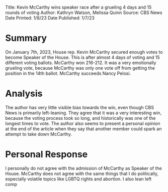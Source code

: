 Title: Kevin McCarthy wins speaker race after a grueling 4 days and 15 rounds of voting
Author: Kathryn Watson, Melissa Quinn
Source: CBS News
Date Printed: 1/8/23
Date Published: 1/7/23

# Summary
On January 7th, 2023, House rep. Kevin McCarthy secured enough votes to become Speaker of the House. This is after almost 4 days of voting and 15 different voting ballots. McCarthy won 216-212. It was a very emotionally grueling vote, because McCarthy was only one vote off from getting the position in the 14th ballot. McCarthy succeeds Nancy Pelosi.
# Analysis
The author has very little visible bias towards the win, even though CBS News is primarily left-leaning. They agree that it was a very interesting win, because the voting process took so long, and historically was one of the longest times to vote. The author also seems to present a personal opinion at the end of the article when they say that another member could spark an attempt to take down McCarthy.
# Personal Response
I personally do not agree with the admission of McCarthy as Speaker of the House. McCarthy does not agree with the same things that I do politically, especially volatile topics like LGBTQ rights and abortion. I also lean left comp